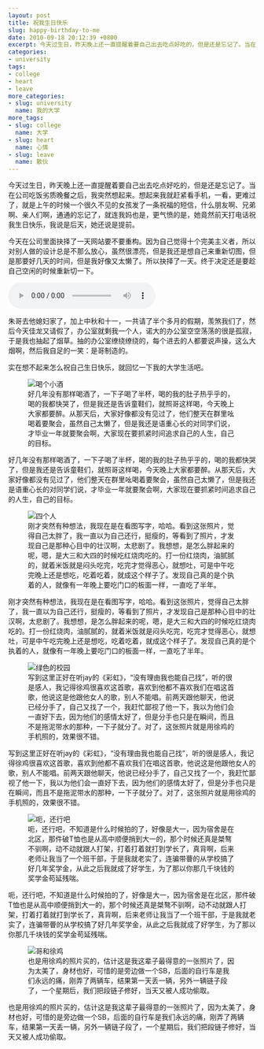 ```yaml
---
layout: post
title: 祝我生日快乐
slug: happy-birthday-to-me
date: 2010-09-18 20:12:39 +0800
excerpt: 今天过生日，昨天晚上还一直提醒着要自己出去吃点好吃的，但是还是忘记了。当在公司吃饭劣质晚餐之后，我突然想起来。想起来我就赶紧看手机，一看，更难过了，就是上午的时候一个很久不见的女孩发了一条祝福的短信，什么朋友啊、兄弟啊、亲人们啊，通通的忘记了，就连我妈也是，更气愤的是，她竟然前天打电话祝我生日快乐，我说是后天，她还说是提前。
categories:
- university
tags:
- college
- heart
- leave
more_categories:
- slug: university
  name: 我的大学
more_tags:
- slug: college
  name: 大学
- slug: heart
  name: 心情
- slug: leave
  name: 散伙
---
```


今天过生日，昨天晚上还一直提醒着要自己出去吃点好吃的，但是还是忘记了。当在公司吃饭劣质晚餐之后，我突然想起来。想起来我就赶紧看手机，一看，更难过了，就是上午的时候一个很久不见的女孩发了一条祝福的短信，什么朋友啊、兄弟啊、亲人们啊，通通的忘记了，就连我妈也是，更气愤的是，她竟然前天打电话祝我生日快乐，我说是后天，她还说是提前。

今天在公司里面抉择了一天网站要不要重构。因为自己觉得十个完美主义者，所以对别人做的设计总是不那么放心，虽然很漂亮，但是我还是想自己来重新切图，但是那要好几天的时间，但是我好像又太懒了。所以抉择了一天。终于决定还是要趁自己空闲的时候重新切一下。


<audio controls="controls">
	<source src="{{ site.path.uploads }}2010/09/18/happy-birthday-to-me/xian4.mp3" type="audio/mpeg" />
	Your browser does not support the audio element.
</audio>

朱哥去他媳妇家了，加上中秋和十一，一共请了半个多月的假期，羡煞我们了，然后今天佳龙又请假了，办公室就剩我一个人，诺大的办公室空空荡荡的很是孤寂，于是我也抽起了烟草。抽的办公室缭绕缭绕的，每个进去的人都要说声操，这么大烟啊，然后我自足的一笑：是哥制造的。

实在想不起来怎么祝自己生日快乐，就回忆一下我的大学生活吧。

<figure>
	<img src="{{ site.path.uploads }}2010/09/18/happy-birthday-to-me/drink.jpg" alt="喝个小酒" />
	<figcaption>
		好几年没有那样喝酒了，一下子喝了半杯，喝的我的肚子热乎乎的，喝的我都快哭了，但是我还是告诉童鞋们，就照哥这样喝，今天晚上大家都要醉。从那天后，大家好像都没有见过了，他们整天在群里吆喝着要聚会，虽然自己太懒了，但是我还是语重心长的对同学们说，才毕业一年就要聚会啊，大家现在要抓紧时间追求自己的人生，自己的目标。
	</figcaption>
</figure>

好几年没有那样喝酒了，一下子喝了半杯，喝的我的肚子热乎乎的，喝的我都快哭了，但是我还是告诉童鞋们，就照哥这样喝，今天晚上大家都要醉。从那天后，大家好像都没有见过了，他们整天在群里吆喝着要聚会，虽然自己太懒了，但是我还是语重心长的对同学们说，才毕业一年就要聚会啊，大家现在要抓紧时间追求自己的人生，自己的目标。

<figure>
	<img src="{{ site.path.uploads }}2010/09/18/happy-birthday-to-me/four.jpg" alt="四个人" />
	<figcaption>
		刚才突然有种想法，我现在是在看图写字，哈哈。看到这张照片，觉得自己太胖了，我一直以为自己还行，挺瘦的，等看到了照片，才发现自己是那种心目中的壮汉啊，太悲剧了。我想想，是怎么胖起来的呢，嗯，是大三和大四的时候吃红烧肉吃的。打一份红烧肉，油腻腻的，就着米饭就是闷头吃完，吃完才觉得恶心，就想吐，可是中午吃完晚上还是想吃，吃着吃着，就成这个样子了。发现自己真的是个执着的人，就像有一年晚上要吃门口的板面一样，一直吃了半年。
	</figcaption>
</figure>

刚才突然有种想法，我现在是在看图写字，哈哈。看到这张照片，觉得自己太胖了，我一直以为自己还行，挺瘦的，等看到了照片，才发现自己是那种心目中的壮汉啊，太悲剧了。我想想，是怎么胖起来的呢，嗯，是大三和大四的时候吃红烧肉吃的。打一份红烧肉，油腻腻的，就着米饭就是闷头吃完，吃完才觉得恶心，就想吐，可是中午吃完晚上还是想吃，吃着吃着，就成这个样子了。发现自己真的是个执着的人，就像有一年晚上要吃门口的板面一样，一直吃了半年。

<figure>
	<img src="{{ site.path.uploads }}2010/09/18/happy-birthday-to-me/green.jpg" alt="绿色的校园" />
	<figcaption>
		写到这里正好在听jay的《彩虹》，“没有理由我也能自己找”，听的很是感人，我记得徐鸡很喜欢这首歌，喜欢到他都不喜欢我们在唱这首歌，他说这是他跟他女人的歌，别人不能唱。前两天跟他聊天，他说已经分手了，自己又找了一个，我赶忙鄙视了他一下，我以为他们会一直好下去，因为他们的感情太好了，但是分手也只是在瞬间，而且不是拖泥带水的那种，一下子就分了。对了，这张照片就是用徐鸡的手机照的，效果很不错。
	</figcaption>
</figure>

写到这里正好在听jay的《彩虹》，“没有理由我也能自己找”，听的很是感人，我记得徐鸡很喜欢这首歌，喜欢到他都不喜欢我们在唱这首歌，他说这是他跟他女人的歌，别人不能唱。前两天跟他聊天，他说已经分手了，自己又找了一个，我赶忙鄙视了他一下，我以为他们会一直好下去，因为他们的感情太好了，但是分手也只是在瞬间，而且不是拖泥带水的那种，一下子就分了。对了，这张照片就是用徐鸡的手机照的，效果很不错。

<figure>
	<img src="{{ site.path.uploads }}2010/09/18/happy-birthday-to-me/me.jpg" alt="呃，还行吧" />
	<figcaption>
		呃，还行吧，不知道是什么时候拍的了，好像是大一，因为宿舍是在北区，那件破T恤也是从高中顺便捎到大一的，那个时候还真是桀骜不驯啊，动不动就跟人打架，打着打着就打到学长了，真背啊，后来老师让我当了一个班干部，于是我就老实了，连骗带瞢的从学校搞了好几年奖学金，从此之后我就成了好学生，为了那以你那几千块钱的奖学金苟延残喘。
	</figcaption>
</figure>

呃，还行吧，不知道是什么时候拍的了，好像是大一，因为宿舍是在北区，那件破T恤也是从高中顺便捎到大一的，那个时候还真是桀骜不驯啊，动不动就跟人打架，打着打着就打到学长了，真背啊，后来老师让我当了一个班干部，于是我就老实了，连骗带瞢的从学校搞了好几年奖学金，从此之后我就成了好学生，为了那以你那几千块钱的奖学金苟延残喘。

<figure>
	<img src="{{ site.path.uploads }}2010/09/18/happy-birthday-to-me/xuji.jpg" alt="哥和徐鸡" />
	<figcaption>
		也是用徐鸡的照片买的，估计这是我这辈子最得意的一张照片了，因为太美了，身材也好，可惜的是旁边做一个SB，后面的自行车是我们永远的痛，刚弄了两辆车，结果第一天丢一辆，另外一辆链子段了，一个星期后，我们把段链子修好，当天又被人成功偷取。
	</figcaption>
</figure>

也是用徐鸡的照片买的，估计这是我这辈子最得意的一张照片了，因为太美了，身材也好，可惜的是旁边做一个SB，后面的自行车是我们永远的痛，刚弄了两辆车，结果第一天丢一辆，另外一辆链子段了，一个星期后，我们把段链子修好，当天又被人成功偷取。


